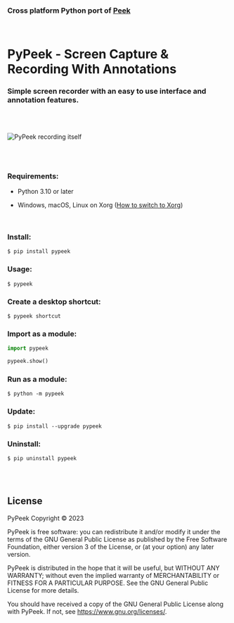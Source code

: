### Cross platform Python port of [Peek](https://github.com/phw/peek)

<br/>

# PyPeek - Screen Capture & Recording With Annotations

### Simple screen recorder with an easy to use interface and annotation features.

<br/>
<br/>

![PyPeek recording itself](https://raw.githubusercontent.com/firatkiral/pypeek/main/data/file/pypeek-recording-itself.gif)

<br/>
<br/>

### Requirements:

- Python 3.10 or later

- Windows, macOS, Linux on Xorg ([How to switch to Xorg](https://itsfoss.com/switch-xorg-wayland/))

<br/>

### Install:

```console
$ pip install pypeek
```

### Usage:

```console
$ pypeek
```

### Create a desktop shortcut:

```console
$ pypeek shortcut
```

### Import as a module:

```python
import pypeek

pypeek.show()
```

### Run as a module:

```console
$ python -m pypeek
```

### Update:

```console
$ pip install --upgrade pypeek
```

### Uninstall:

```console
$ pip uninstall pypeek
```

<br/>
<br/>

## License
PyPeek Copyright © 2023

PyPeek is free software: you can redistribute it and/or modify
it under the terms of the GNU General Public License as published by
the Free Software Foundation, either version 3 of the License, or
(at your option) any later version.

PyPeek is distributed in the hope that it will be useful,
but WITHOUT ANY WARRANTY; without even the implied warranty of
MERCHANTABILITY or FITNESS FOR A PARTICULAR PURPOSE.  See the
GNU General Public License for more details.

You should have received a copy of the GNU General Public License
along with PyPeek. If not, see <https://www.gnu.org/licenses/>.